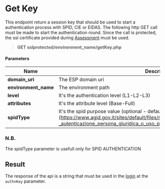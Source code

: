 # Get Key

This endpoint return a session key that should be used to start a authentication process with SPID, CIE or EIDAS.
The following http GET call must be made to start the authentication round. Since the call is protected, the ssl certificate provided during [Assessment](../configuration.md) must be used.


> **GET sslprotected/environment_name/getKey.php**

#### Parameters

Name | Description
------------- | -------------
 **domain_uri** | The ESP domain uri
 **environment_name** | The environment path
 **level** | It's the authentication level (L1-L2-L3)
 **attributes** | It's the attribute level (Base-Full)
 **spidType** | It's the spid purpose value (optional -  default is SpidType 1 or physical person) (https://www.agid.gov.it/sites/default/files/repository_files/spid-avviso-n18_v.2-_autenticazione_persona_giuridica_o_uso_professionale_per_la_persona_giuridica.pdf)

### N.B.
The spidType parameter is usefull only for SPID AUTHENTICATION


## Result

The response of the api is a string that must be used in the [login](./login.md) at the `authnKey` parameter.


